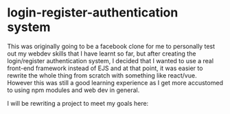 # login-register-authentication system
This was originally going to be a facebook clone for me to personally test out my webdev skills that I have learnt so far, but after creating the login/register authentication system, I decided that I wanted to use a real front-end framework instead of EJS and at that point, it was easier to rewrite the whole thing from scratch with something like react/vue. However this was still a good learning experience as I get more accustomed to using npm modules and web dev in general. 

I will be rewriting a project to meet my goals here:
